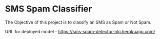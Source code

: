 # SMS Spam Classifier
The Objective of this project is to classify an SMS as Spam or Not Spam.

URL for deployed model - https://sms-spam-detector-nlp.herokuapp.com/
